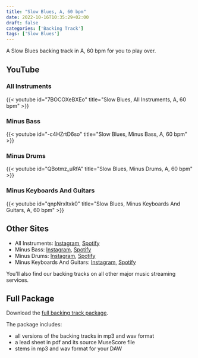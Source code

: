 ```yaml
---
title: "Slow Blues, A, 60 bpm"
date: 2022-10-16T10:35:29+02:00
draft: false
categories: ['Backing Track']
tags: ['Slow Blues']
---
```


A Slow Blues backing track in A, 60 bpm for you to play over. 

<!--more-->

## YouTube

### All Instruments

{{< youtube id="7BOCOXeBXEo" title="Slow Blues, All Instruments, A, 60 bpm" >}}

### Minus Bass

{{< youtube id="-c4HZrtD6so" title="Slow Blues, Minus Bass, A, 60 bpm" >}}

### Minus Drums

{{< youtube id="QBotmz_uRfA" title="Slow Blues, Minus Drums, A, 60 bpm" >}}

### Minus Keyboards And Guitars

{{< youtube id="qnpNrxItxk0" title="Slow Blues, Minus Keyboards And Guitars, A, 60 bpm" >}}

## Other Sites

* All Instruments:
  [Instagram](https://www.instagram.com/p/CimWUypsJm_/),
  [Spotify](https://open.spotify.com/track/4ceDhwSzcWLtSrUh7Wb8D4)
* Minus Bass:
  [Instagram](https://www.instagram.com/p/CimWELdLel9/),
  [Spotify](https://open.spotify.com/track/7LsOCERlbP8E4pPVEcSrQZ)
* Minus Drums:
  [Instagram](https://www.instagram.com/p/CimVpB7Anje/), 
  [Spotify](https://open.spotify.com/track/5zcrFCIOojaDmoSRUN7Reh)
* Minus Keyboards And Guitars:
  [Instagram](https://www.instagram.com/p/CimVLCVrsG4/),
  [Spotify](https://open.spotify.com/track/0RuRtuWSkMAmxayz0hpNXG)

You'll also find our backing tracks on all other major music streaming services.

## Full Package

Download the [full backing track
package](https://mmbt.s3.eu-south-1.amazonaws.com/Musica+Maestro+Backing+Tracks+-+05+-+Daphne+Blue.zip).

The package includes:

* all versions of the backing tracks in mp3 and wav format
* a lead sheet in pdf and its source MuseScore file
* stems in mp3 and wav format for your DAW


